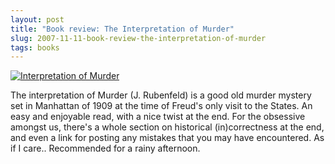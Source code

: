 ```yaml
---
layout: post
title: "Book review: The Interpretation of Murder"
slug: 2007-11-11-book-review-the-interpretation-of-murder
tags: books
---
```


[![Interpretation of Murder](https://dl.dropbox.com/u/3579694/marionsmits.net/2007/10/interpretation_murder.thumbnail.jpg)](http://www.amazon.co.uk/Interpretation-Murder-Jed-Rubenfeld/dp/0755331427)

The interpretation of Murder (J. Rubenfeld) is a good old murder mystery set in Manhattan of 1909 at the time of Freud's only visit to the States. An easy and enjoyable read, with a nice twist at the end. For the obsessive amongst us, there's a whole section on historical (in)correctness at the end, and even a link for posting any mistakes that you may have encountered. As if I care.. Recommended for a rainy afternoon.

